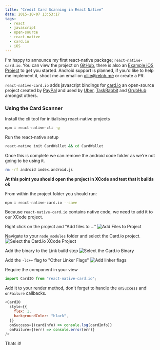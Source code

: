 ```yaml
---
title: "Credit Card Scanning in React Native"
date: 2015-10-07 13:53:17
tags:
  - react
  - javascript
  - open-source
  - react-native
  - card.io
  - iOS
---
```


I'm happy to announce my first react-native package; `react-native-card.io`. You can view the project on [GitHub](https://github.com/BBB/react-native-card.io), there is also an [Example iOS Project](https://github.com/BBB/react-native-card.io-example) to get you started. Android support is planned, if you'd like to help me implement it, shoot me an email on [ollie@relph.me](mailto:ollie@relph.me) or create a PR.

`react-native-card.io` adds javascript bindings for [card.io](http://card.io/) an open-source project created by [PayPal](http://paypal.com/) and used by [Uber](http://uber.com), [TaskRabbit](http://taskrabbit.com/) and [GrubHub](http://www.grubhub.com/) amongst others.

### Using the Card Scanner

Install the cli tool for initialising react-native projects

```bash
npm i react-native-cli -g
```

Run the react-native setup

```bash
react-native init CardWallet && cd CardWallet
```

Once this is complete we can remove the android code folder as we're not going to be using it.

```bash
rm -rf android index.android.js
```

**At this point you should open the project in XCode and test that it builds ok**

From within the project folder you should run:

```bash
npm i react-native-card.io --save
```

Because `react-native-card.io` contains native code, we need to add it to our XCode project.

Right click on the project and "Add files to ..."
![Add Files to Project](/images/2015/10/add-files-to-project.png)

Navigate to your `node_modules` folder and select the Card.io project.
![Select the Card.io XCode Project](/images/2015/10/select-the-card-io-project.png)

Add the binary to the Link build step
![Select the Card.io Binary](/images/2015/10/select-the-card-io-binary.png)

Add the `-lc++` flag to "Other Linker Flags"
![Add linker flags](/images/2015/10/add-linker-flags.png)

Require the component in your view

```javascript
import CardIO from "react-native-card.io";
```

Add it to your render method, don't forget to handle the `onSuccess` and `onFailure` callbacks.

```javascript
<CardIO
  style={{
    flex: 1,
    backgroundColor: "black",
  }}
  onSuccess={(cardInfo) => console.log(cardInfo)}
  onFailure={(err) => console.error(err)}
/>
```

Thats it!
